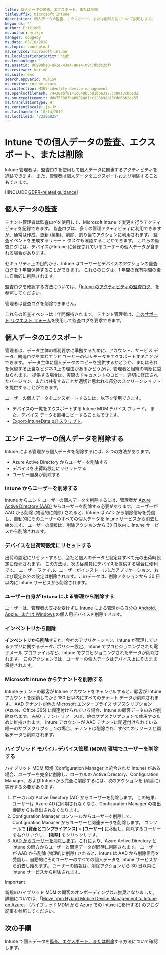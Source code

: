 ```yaml
---
title: 個人データの監査、エクスポート、または削除
titleSuffix: Microsoft Intune
description: 個人データの監査、エクスポート、または削除方法について説明します。
keywords: ''
author: ErikjeMS
ms.author: erikje
manager: dougeby
ms.date: 05/18/2018
ms.topic: conceptual
ms.service: microsoft-intune
ms.localizationpriority: high
ms.technology: ''
ms.assetid: 96990be0-eb1e-43a4-a0e4-09c7dbdc2bf4
ms.reviewer: kerimh
ms.suite: ems
search.appverid: MET150
ms.custom: intune-azure
ms.collection: M365-identity-device-management
ms.openlocfilehash: 74428abf8141c648b5b81bba3177cc89a3cb01d2
ms.sourcegitcommit: dd6755383ba89824d1cc128698a65fde6bb2de55
ms.translationtype: HT
ms.contentlocale: ja-JP
ms.lasthandoff: 10/14/2019
ms.locfileid: "72306825"
---
```

# <a name="audit-export-or-delete-personal-data-in-intune"></a>Intune での個人データの監査、エクスポート、または削除

Intune 管理者は、監査ログを使用して個人データに関連するアクティビティを追跡できます。 また、管理者は個人データをエクスポートおよび削除することもできます。

[!INCLUDE [GDPR-related guidance](../includes/gdpr-intro-sentence.md)]

## <a name="audit-personal-data"></a>個人データの監査

テナント管理者は監査ログを使用して、Microsoft Intune で変更を行うアクティビティを記録できます。 監査ログは、多くの管理アクティビティに利用できますが、通常は作成、更新 (編集)、削除、割り当てアクションに利用されます。 監査イベントを生成するリモート タスクも確認することができます。 これらの監査ログには、デバイスが Intune に登録されているユーザーの個人データが含まれる場合があります。  

セキュリティ上の目的から、Intune はユーザーとデバイスのアクションの監査ログを 1 年間保持することができます。 これらのログは、1 年間の保有期間の後に自動的に削除されます。

監査ログを確認する方法については、「[Intune のアクティビティの監査ログ](../fundamentals/monitor-audit-logs.md)」を参照してください。 

管理者は監査ログを削除できません。

これらの監査イベントは 1 年間保持されます。 テナント管理者は、[このサポート リクエスト フォーム](https://privacy.microsoft.com/en-US/privacy-questions?)を使用して監査ログを要求できます。

## <a name="export-personal-data"></a>個人データのエクスポート

管理者は、データ主体の権利要求に準拠するために、アカウント、サービス データ、関連ログを含むエンド ユーザーの個人データをエクスポートすることができます。 データ主体に個人データのコピーを提供するかどうか、またはそれを保留する正当なビジネス上の理由があるかどうかは、管理者と組織の判断に委ねられます。 提供する場合は、実際のドキュメントのコピー、適切に修正されたバージョン、または共有することが適切と思われる部分のスクリーンショットを提供することができます。

ユーザーの個人データをエクスポートするには、以下を使用できます。 
- デバイスの一覧をエクスポートする Intune MDM デバイス ブレード。 また、デバイス データを直接コピーすることもできます。
- [Export-IntuneData.ps1 スクリプト](https://aka.ms/intunedataexport)。

## <a name="delete-end-user-personal-data"></a>エンド ユーザーの個人データを削除する

Intune による管理から個人データを削除するには、3 つの方法があります。
- Azure Active Directory からユーザーを削除する
- デバイスを出荷時設定にリセットする
- ユーザー自身が削除する

### <a name="delete-a-user-from-intune"></a>Intune からユーザーを削除する

Intune からエンド ユーザーの個人データを削除するには、管理者が [Azure Active Directory (AAD)](https://docs.microsoft.com/azure/active-directory/fundamentals/add-users-azure-active-directory#delete-a-user) からユーザーを削除する必要があります。 ユーザーが AAD から削除 (物理的に削除) されると、Intune は AAD から削除信号を受信し、自動的にそのユーザーのすべての個人データを Intune サービスから消去し始めます。 ユーザーの情報は、削除アクションから 30 日以内に Intune サービスから削除されます。

### <a name="reset-device-to-factory-settings"></a>デバイスを出荷時設定にリセットする
出荷時設定にリセットすると、会社と個人のデータと設定はすべて元の出荷時設定に復元されます。 この方法は、次の従業員にデバイスを提供する場合に便利です。 ユーザー ファイル、ユーザーがインストールしたアプリケーション、および既定以外の設定は削除されます。このデータは、削除アクションから 30 日以内に Intune サービスから削除されます。

### <a name="user-self-removal-from-intune-management"></a>ユーザー自身が Intune による管理から削除する
ユーザーは、管理者の支援を受けずに Intune による管理から自分の [Android、Apple、または Windows](https://docs.microsoft.com/intune-user-help/unenroll-your-device-from-intune-android) の個人用デバイスを削除できます。   

### <a name="retire"></a>インベントリから削除
**インベントリから削除**すると、会社のアプリケーション、Intune が管理しているアプリに関するデータ、ポリシー設定、Intune でプロビジョニングされた電子メール プロファイルなど、Intune でプロビジョニングされたデータが削除されます。 このアクションでは、ユーザーの個人データはデバイス上にそのまま保持されます。

### <a name="delete-a-tenant-from-microsoft-intune"></a>Microsoft Intune からテナントを削除する

Intune テナントの顧客が Intune アカウントをキャンセルすると、顧客が Intune アカウントを閉鎖してから 180 日以内にすべてのテナント データが削除されます。 AAD テナントが他の Microsoft エンタープライズ サブスクリプション (Azure、Office 365) に関連付けられている場合、Intune の顧客データのみが削除されます。 AAD テナント リソースは、他のサブスクリプションで使用するために維持されます。 Intune アカウントが AAD テナントに関連付けられている唯一のサブスクリプションの場合、テナントは削除され、すべてのリソースと顧客データも削除されます。

### <a name="delete-a-user-in-a-hybrid-mobile-device-management-mdm-environment"></a>ハイブリッド モバイル デバイス管理 (MDM) 環境でユーザーを削除する
ハイブリッド MDM 環境 (Configuration Manager と統合された Intune) がある場合、ユーザーを完全に削除し、ローカルの Active Directory、Configuration Manager、および Intune から完全に削除するには、次のアクションを (順番に) 実行する必要があります。

1. ローカルの Active Directory (AD) からユーザーを削除します。 この結果、ユーザーは Azure AD に同期されなくなり、Configuration Manager の検出機能からも検出されなくなります。 
2. Configuration Manager コンソールからユーザーを削除して、Configuration Manager からユーザーと関連データを削除します。 コンソールで **[資産とコンプライアンス]**  >  **[ユーザー]** に移動し、削除するユーザーを右クリックし、 **[削除]** をクリックします。
3. [AAD からユーザーを削除します](https://docs.microsoft.com/azure/active-directory/fundamentals/add-users-azure-active-directory#delete-a-user)。これにより、Azure Active Directory と Intune の両方からユーザーと関連データが同時に削除されます。 ユーザーが AAD から削除 (物理的に削除) されると、Intune は AAD から削除信号を受信し、自動的にそのユーザーのすべての個人データを Intune サービスから消去し始めます。 ユーザーの情報は、削除アクションから 30 日以内に Intune サービスから削除されます。

> [!Important]
>新規のハイブリッド MDM の顧客のオンボーディングは非推奨となりました。 詳細については、「[Move from Hybrid Mobile Device Management to Intune on Azure](https://techcommunity.microsoft.com/t5/Intune-Customer-Success/Move-from-Hybrid-Mobile-Device-Management-to-Intune-on-Azure/ba-p/280150)」 (ハイブリッド MDM から Azure での Intune に移行する) のブログ記事を参照してください。

## <a name="next-steps"></a>次の手順

Intune で個人データを[監査、エクスポート、または削除](privacy-data-audit-export-delete.md)する方法について確認します。
